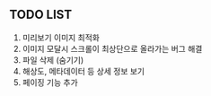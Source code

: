 ## TODO LIST
1. 미리보기 이미지 최적화
2. 이미지 모달시 스크롤이 최상단으로 올라가는 버그 해결
3. 파일 삭제 (숨기기)
4. 해상도, 메타데이터 등 상세 정보 보기
6. 페이징 기능 추가